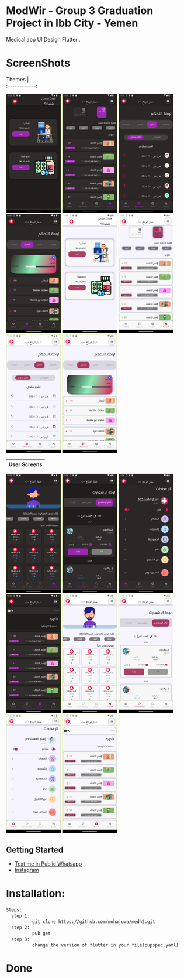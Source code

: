 # ModWir - Group 3 Graduation Project in Ibb City - Yemen

Medical app UI Design Flutter .
# ScreenShots 
   Themes    |                                                  
:------------:                                               

<p float="left">
  <img src="assets/ScreenShots/HomePageDark.png" width="150" />
   <img src="assets/ScreenShots/PharmacistHomeLScreen.png" width="150" />
  <img src="assets/ScreenShots/PharmacistYReporsLScreen.png" width="150" /> 
    <img src="assets/ScreenShots/PharmacistSummaryLScreen.png" width="150" />
    <img src="assets/ScreenShots/HomePageLight.png" width="150" />
   <img src="assets/ScreenShots/PharmacistHomeScreen.png" width="150" />
  <img src="assets/ScreenShots/PharmacistDashYReportsScreen.png" width="150" /> 
    <img src="assets/ScreenShots/PharmacistDashSummaryScreen.png" width="150" />
</p>

| User Screens|                                                   
|:------------:
<p float="left">
  <img src="assets/ScreenShots/UserHomeLScreen.png" width="150" />
   <img src="assets/ScreenShots/UserDashLScreen.png" width="150" />
  <img src="assets/ScreenShots/UserSettingsDark.png" width="150" /> 
    <img src="assets/ScreenShots/PharmacistMedsLScreen.png" width="150" />
    <img src="assets/ScreenShots/UserHomeScreen.png" width="150" />
   <img src="assets/ScreenShots/UserNotificationScreen.png" width="150" />
  <img src="assets/ScreenShots/UserSettingsScreen.png" width="150" /> 
    <img src="assets/ScreenShots/PharmacistMedsScreen.png" width="150" />
    

</p>
 

## Getting Started

- [Text me in Public Whatsapp](https://wa.me/+967775992377)
- [Instagram ](https://www.instagram.com/m.7vd/)

# Installation: 
    Steps:
      step 1:
              git clone https://github.com/mohajuwa/medh2.git
      step 2:
              pub get
      step 3: 
              change the version of flutter in your file(pupspec.yaml)
              

# Done
